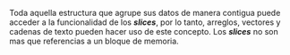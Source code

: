 Toda aquella estructura que agrupe sus datos de manera contigua puede acceder a la funcionalidad de los ***slices***, por lo tanto, arreglos, vectores y cadenas de texto pueden hacer uso de este concepto. Los ***slices*** no son mas que referencias a un bloque de memoria.

